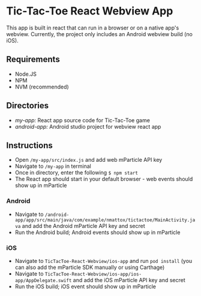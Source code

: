 # Tic-Tac-Toe React Webview App

This app is built in react that can run in a browser or on a native app's webview. Currently, the project only includes an Android webview build (no iOS).

## Requirements 

* Node.JS 
* NPM
* NVM (recommended)

## Directories

* *my-app:* React app source code for Tic-Tac-Toe game 
* *android-app:* Android studio project for webview react app 

## Instructions

* Open `/my-app/src/index.js` and add web mParticle API key 
* Navigate to `/my-app` in terminal
* Once in directory, enter the following `$ npm start`
* The React app should start in your default browser - web events should show up in mParticle

### Android
* Navigate to `/android-app/app/src/main/java/com/example/nmattox/tictactoe/MainActivity.java` and add the Android mParticle API key and secret 
* Run the Android build; Android events should show up in mParticle 

### iOS

* Navigate to `TicTacToe-React-Webview/ios-app` and run `pod install` (you can also add the mParticle SDK manually or using Carthage)
* Navigate to `TicTacToe-React-Webview/ios-app/ios-app/AppDelegate.swift` and add the iOS mParticle API key and secret
* Run the iOS build; iOS event should show up in mParticle
